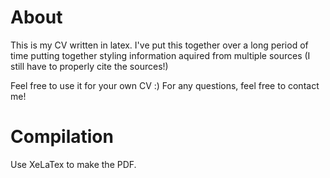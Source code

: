 About
================
This is my CV written in latex. I've put this together over a long period of time putting together styling information aquired from multiple sources (I still have to properly cite the sources!)

Feel free to use it for your own CV :) For any questions, feel free to contact me!

Compilation
================
Use XeLaTex to make the PDF.
